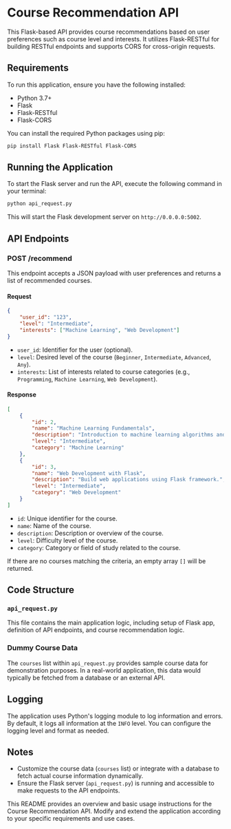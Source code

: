 # Course Recommendation API

This Flask-based API provides course recommendations based on user preferences such as course level and interests. It utilizes Flask-RESTful for building RESTful endpoints and supports CORS for cross-origin requests.

## Requirements

To run this application, ensure you have the following installed:

- Python 3.7+
- Flask
- Flask-RESTful
- Flask-CORS

You can install the required Python packages using pip:

```bash
pip install Flask Flask-RESTful Flask-CORS
```

## Running the Application

To start the Flask server and run the API, execute the following command in your terminal:

```bash
python api_request.py
```

This will start the Flask development server on `http://0.0.0.0:5002`.

## API Endpoints

### POST /recommend

This endpoint accepts a JSON payload with user preferences and returns a list of recommended courses.

#### Request

```json
{
    "user_id": "123",
    "level": "Intermediate",
    "interests": ["Machine Learning", "Web Development"]
}
```

- `user_id`: Identifier for the user (optional).
- `level`: Desired level of the course (`Beginner`, `Intermediate`, `Advanced`, `Any`).
- `interests`: List of interests related to course categories (e.g., `Programming`, `Machine Learning`, `Web Development`).

#### Response

```json
[
    {
        "id": 2,
        "name": "Machine Learning Fundamentals",
        "description": "Introduction to machine learning algorithms and techniques.",
        "level": "Intermediate",
        "category": "Machine Learning"
    },
    {
        "id": 3,
        "name": "Web Development with Flask",
        "description": "Build web applications using Flask framework.",
        "level": "Intermediate",
        "category": "Web Development"
    }
]
```

- `id`: Unique identifier for the course.
- `name`: Name of the course.
- `description`: Description or overview of the course.
- `level`: Difficulty level of the course.
- `category`: Category or field of study related to the course.

If there are no courses matching the criteria, an empty array `[]` will be returned.

## Code Structure

### `api_request.py`

This file contains the main application logic, including setup of Flask app, definition of API endpoints, and course recommendation logic.

### Dummy Course Data

The `courses` list within `api_request.py` provides sample course data for demonstration purposes. In a real-world application, this data would typically be fetched from a database or an external API.

## Logging

The application uses Python's logging module to log information and errors. By default, it logs all information at the `INFO` level. You can configure the logging level and format as needed.

## Notes

- Customize the course data (`courses` list) or integrate with a database to fetch actual course information dynamically.
- Ensure the Flask server (`api_request.py`) is running and accessible to make requests to the API endpoints.

This README provides an overview and basic usage instructions for the Course Recommendation API. Modify and extend the application according to your specific requirements and use cases.
